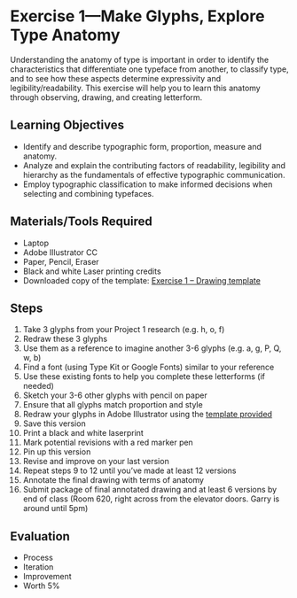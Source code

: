 # Exercise 1—Make Glyphs, Explore Type Anatomy

Understanding the anatomy of type is important in order to identify the characteristics that differentiate one typeface from another, to classify type, and to see how these aspects determine expressivity and legibility/readability. This exercise will help you to learn this anatomy through observing, drawing, and creating letterform.

## Learning Objectives

- Identify and describe typographic form, proportion, measure and anatomy.
- Analyze and explain the contributing factors of readability, legibility and hierarchy as the fundamentals of effective typographic communication.
- Employ typographic classification to make informed decisions when selecting and combining typefaces.

## Materials/Tools Required

- Laptop
- Adobe Illustrator CC
- Paper, Pencil, Eraser
- Black and white Laser printing credits
- Downloaded copy of the template: [Exercise 1 – Drawing template](./content/exercise-1-template.ai)

## Steps

1. Take 3 glyphs from your Project 1 research (e.g. h, o, f)
2. Redraw these 3 glyphs
3. Use them as a reference to imagine another 3-6 glyphs (e.g. a, g, P, Q, w, b)
4. Find a font (using Type Kit or Google Fonts) similar to your reference
5. Use these existing fonts to help you complete these letterforms (if needed)
6. Sketch your 3-6 other glyphs with pencil on paper
7. Ensure that all glyphs match proportion and style
8. Redraw your glyphs in Adobe Illustrator using the [template provided](./content/exercise-1-template.ai)
9. Save this version
10. Print a black and white laserprint
11. Mark potential revisions with a red marker pen
12. Pin up this version
13. Revise and improve on your last version
14. Repeat steps 9 to 12 until you’ve made at least 12 versions
15. Annotate the final drawing with terms of anatomy
16. Submit package of final annotated drawing and at least 6 versions by end of class (Room 620, right across from the elevator doors. Garry is around until 5pm)

## Evaluation
- Process
- Iteration
- Improvement
- Worth 5%
